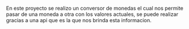 En este proyecto se realizo un conversor de monedas el cual nos permite pasar
de una moneda a otra con los valores actuales, se puede realizar gracias a una
api que es la que nos brinda esta informacion.